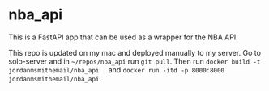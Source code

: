 # nba_api
This is a FastAPI app that can be used as a wrapper for the NBA API. 

This repo is updated on my mac and deployed manually to my server. Go to solo-server and in `~/repos/nba_api` run `git pull`. Then run `docker build -t jordanmsmithemail/nba_api .` and `docker run -itd -p 8000:8000 jordanmsmithemail/nba_api`.